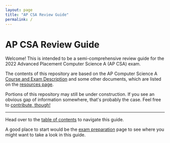 ```yaml
---
layout: page
title: "AP CSA Review Guide"
permalink: /
---
```


# AP CSA Review Guide

Welcome! This is intended to be a semi-comprehensive review guide for the 2022 Advanced Placement Computer Science A (AP CSA) exam.

The contents of this repository are based on the AP Computer Science A [Course and Exam Description](https://apcentral.collegeboard.org/pdf/ap-computer-science-a-course-and-exam-description.pdf?course=ap-computer-science-a) and some other documents, which are listed on the [resources page](resources.md).

Portions of this repository may still be under construction. If you see an obvious gap of information somewhere, that's probably the case. Feel free to [contribute, though!](CONTRIBUTING.md)

---

Head over to the [table of contents](table_of_contents.md) to navigate this guide.

A good place to start would be the [exam preparation](general/exam_preparation.md) page to see where you might want to take a look in this guide.
